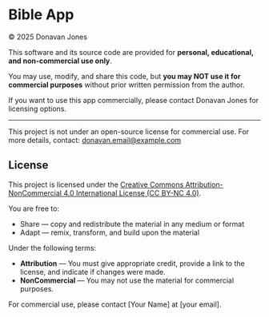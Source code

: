 # Bible App

© 2025 Donavan Jones

This software and its source code are provided for **personal, educational, and non-commercial use only**.

You may use, modify, and share this code, but **you may NOT use it for commercial purposes** without prior written permission from the author.

If you want to use this app commercially, please contact Donavan Jones for licensing options.

---

This project is not under an open-source license for commercial use. For more details, contact: donavan.email@example.com

## License

This project is licensed under the [Creative Commons Attribution-NonCommercial 4.0 International License (CC BY-NC 4.0)](https://creativecommons.org/licenses/by-nc/4.0/).

You are free to:

- Share — copy and redistribute the material in any medium or format  
- Adapt — remix, transform, and build upon the material

Under the following terms:

- **Attribution** — You must give appropriate credit, provide a link to the license, and indicate if changes were made.  
- **NonCommercial** — You may not use the material for commercial purposes.

For commercial use, please contact [Your Name] at [your email].

